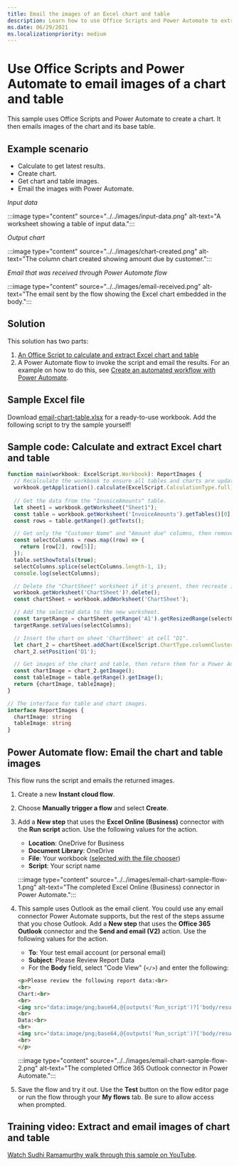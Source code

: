 ```yaml
---
title: Email the images of an Excel chart and table
description: Learn how to use Office Scripts and Power Automate to extract and email the images of an Excel chart and table.
ms.date: 06/29/2021
ms.localizationpriority: medium
---
```


# Use Office Scripts and Power Automate to email images of a chart and table

This sample uses Office Scripts and Power Automate to create a chart. It then emails images of the chart and its base table.

## Example scenario

* Calculate to get latest results.
* Create chart.
* Get chart and table images.
* Email the images with Power Automate.

_Input data_

:::image type="content" source="../../images/input-data.png" alt-text="A worksheet showing a table of input data.":::

_Output chart_

:::image type="content" source="../../images/chart-created.png" alt-text="The column chart created showing amount due by customer.":::

_Email that was received through Power Automate flow_

:::image type="content" source="../../images/email-received.png" alt-text="The email sent by the flow showing the Excel chart embedded in the body.":::

## Solution

This solution has two parts:

1. [An Office Script to calculate and extract Excel chart and table](#sample-code-calculate-and-extract-excel-chart-and-table)
1. A Power Automate flow to invoke the script and email the results. For an example on how to do this, see [Create an automated workflow with Power Automate](../../tutorials/excel-power-automate-returns.md#create-an-automated-workflow-with-power-automate).

## Sample Excel file

Download <a href="email-chart-table.xlsx">email-chart-table.xlsx</a> for a ready-to-use workbook. Add the following script to try the sample yourself!

## Sample code: Calculate and extract Excel chart and table

```TypeScript
function main(workbook: ExcelScript.Workbook): ReportImages {
  // Recalculate the workbook to ensure all tables and charts are updated.
  workbook.getApplication().calculate(ExcelScript.CalculationType.full);
  
  // Get the data from the "InvoiceAmounts" table.
  let sheet1 = workbook.getWorksheet("Sheet1");
  const table = workbook.getWorksheet('InvoiceAmounts').getTables()[0];
  const rows = table.getRange().getTexts();

  // Get only the "Customer Name" and "Amount due" columns, then remove the "Total" row.
  const selectColumns = rows.map((row) => {
    return [row[2], row[5]];
  });
  table.setShowTotals(true);
  selectColumns.splice(selectColumns.length-1, 1);
  console.log(selectColumns);

  // Delete the "ChartSheet" worksheet if it's present, then recreate it.
  workbook.getWorksheet('ChartSheet')?.delete();
  const chartSheet = workbook.addWorksheet('ChartSheet');

  // Add the selected data to the new worksheet.
  const targetRange = chartSheet.getRange('A1').getResizedRange(selectColumns.length-1, selectColumns[0].length-1);
  targetRange.setValues(selectColumns);

  // Insert the chart on sheet 'ChartSheet' at cell "D1".
  let chart_2 = chartSheet.addChart(ExcelScript.ChartType.columnClustered, targetRange);
  chart_2.setPosition('D1');

  // Get images of the chart and table, then return them for a Power Automate flow.
  const chartImage = chart_2.getImage();
  const tableImage = table.getRange().getImage();
  return {chartImage, tableImage};
}

// The interface for table and chart images.
interface ReportImages {
  chartImage: string
  tableImage: string
}
```

## Power Automate flow: Email the chart and table images

This flow runs the script and emails the returned images.

1. Create a new **Instant cloud flow**.
1. Choose **Manually trigger a flow** and select **Create**.
1. Add a **New step** that uses the **Excel Online (Business)** connector with the **Run script** action. Use the following values for the action.
    * **Location**: OneDrive for Business
    * **Document Library**: OneDrive
    * **File**: Your workbook ([selected with the file chooser](../../testing/power-automate-troubleshooting.md#select-workbooks-with-the-file-browser-control))
    * **Script**: Your script name

    :::image type="content" source="../../images/email-chart-sample-flow-1.png" alt-text="The completed Excel Online (Business) connector in Power Automate.":::
1. This sample uses Outlook as the email client. You could use any email connector Power Automate supports, but the rest of the steps assume that you chose Outlook. Add a **New step** that uses the **Office 365 Outlook** connector and the **Send and email (V2)** action. Use the following values for the action.
    * **To**: Your test email account (or personal email)
    * **Subject**: Please Review Report Data
    * For the **Body** field, select "Code View" (`</>`) and enter the following:

    ```HTML
    <p>Please review the following report data:<br>
    <br>
    Chart:<br>
    <br>
    <img src="data:image/png;base64,@{outputs('Run_script')?['body/result/chartImage']}"/>
    <br>
    Data:<br>
    <br>
    <img src="data:image/png;base64,@{outputs('Run_script')?['body/result/tableImage']}"/>
    <br>
    </p>
    ```

    :::image type="content" source="../../images/email-chart-sample-flow-2.png" alt-text="The completed Office 365 Outlook connector in Power Automate.":::
1. Save the flow and try it out. Use the **Test** button on the flow editor page or run the flow through your **My flows** tab. Be sure to allow access when prompted.

## Training video: Extract and email images of chart and table

[Watch Sudhi Ramamurthy walk through this sample on YouTube](https://youtu.be/152GJyqc-Kw).
